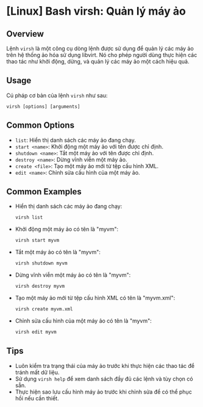 # [Linux] Bash virsh: Quản lý máy ảo

## Overview
Lệnh `virsh` là một công cụ dòng lệnh được sử dụng để quản lý các máy ảo trên hệ thống ảo hóa sử dụng libvirt. Nó cho phép người dùng thực hiện các thao tác như khởi động, dừng, và quản lý các máy ảo một cách hiệu quả.

## Usage
Cú pháp cơ bản của lệnh `virsh` như sau:
```
virsh [options] [arguments]
```

## Common Options
- `list`: Hiển thị danh sách các máy ảo đang chạy.
- `start <name>`: Khởi động một máy ảo với tên được chỉ định.
- `shutdown <name>`: Tắt một máy ảo với tên được chỉ định.
- `destroy <name>`: Dừng vĩnh viễn một máy ảo.
- `create <file>`: Tạo một máy ảo mới từ tệp cấu hình XML.
- `edit <name>`: Chỉnh sửa cấu hình của một máy ảo.

## Common Examples
- Hiển thị danh sách các máy ảo đang chạy:
  ```bash
  virsh list
  ```

- Khởi động một máy ảo có tên là "myvm":
  ```bash
  virsh start myvm
  ```

- Tắt một máy ảo có tên là "myvm":
  ```bash
  virsh shutdown myvm
  ```

- Dừng vĩnh viễn một máy ảo có tên là "myvm":
  ```bash
  virsh destroy myvm
  ```

- Tạo một máy ảo mới từ tệp cấu hình XML có tên là "myvm.xml":
  ```bash
  virsh create myvm.xml
  ```

- Chỉnh sửa cấu hình của một máy ảo có tên là "myvm":
  ```bash
  virsh edit myvm
  ```

## Tips
- Luôn kiểm tra trạng thái của máy ảo trước khi thực hiện các thao tác để tránh mất dữ liệu.
- Sử dụng `virsh help` để xem danh sách đầy đủ các lệnh và tùy chọn có sẵn.
- Thực hiện sao lưu cấu hình máy ảo trước khi chỉnh sửa để có thể phục hồi nếu cần thiết.